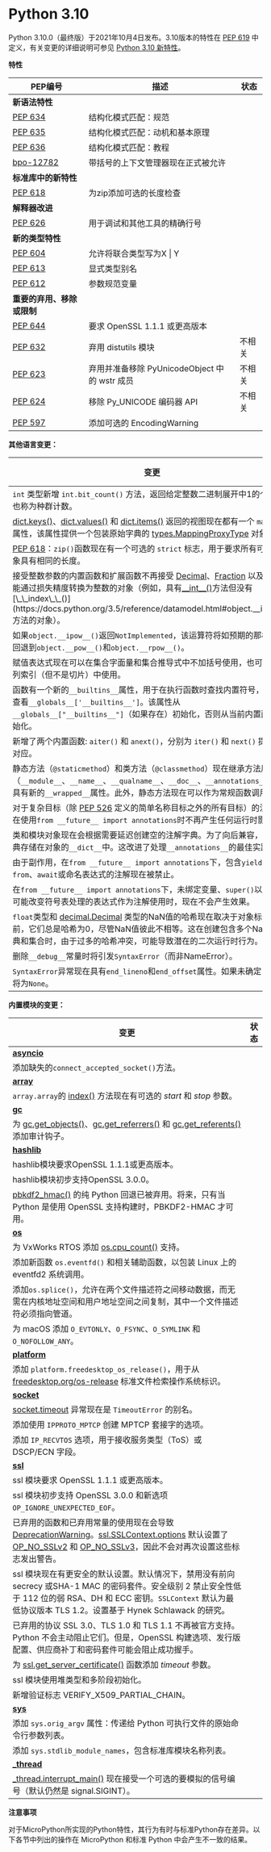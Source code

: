 # Python 3.10

Python 3.10.0（最终版）于2021年10月4日发布。3.10版本的特性在 [PEP 619](https://www.python.org/dev/peps/pep-0619/#features-for-3-10) 中定义，有关变更的详细说明可参见 [Python 3.10 新特性](https://docs.python.org/3/whatsnew/3.10.html)。

**特性**

| PEP编号 | 描述 | 状态 |
| --- | --- | --- |
| **新语法特性** |||
| [PEP 634](https://www.python.org/dev/peps/pep-0634/) | 结构化模式匹配：规范 | |
| [PEP 635](https://www.python.org/dev/peps/pep-0635/) | 结构化模式匹配：动机和基本原理 | |
| [PEP 636](https://www.python.org/dev/peps/pep-0636/) | 结构化模式匹配：教程 | |
| [bpo-12782](https://github.com/python/cpython/issues/56991) | 带括号的上下文管理器现在正式被允许 | |
| **标准库中的新特性** |||
| [PEP 618](https://www.python.org/dev/peps/pep-0618/) | 为zip添加可选的长度检查 | |
| **解释器改进** |||
| [PEP 626](https://www.python.org/dev/peps/pep-0626/) | 用于调试和其他工具的精确行号 ||
| **新的类型特性** |||
| [PEP 604](https://www.python.org/dev/peps/pep-0604/) | 允许将联合类型写为X \| Y | |
| [PEP 613](https://www.python.org/dev/peps/pep-0613/) | 显式类型别名 | |
| [PEP 612](https://www.python.org/dev/peps/pep-0612/) | 参数规范变量 | |
| **重要的弃用、移除或限制** |||
| [PEP 644](https://www.python.org/dev/peps/pep-0644/) | 要求 OpenSSL 1.1.1 或更高版本 | |
| [PEP 632](https://www.python.org/dev/peps/pep-0632/) | 弃用 distutils 模块 | 不相关 |
| [PEP 623](https://www.python.org/dev/peps/pep-0623/) | 弃用并准备移除 PyUnicodeObject 中的 wstr 成员 | 不相关 |
| [PEP 624](https://www.python.org/dev/peps/pep-0624/) | 移除 Py_UNICODE 编码器 API | 不相关 |
| [PEP 597](https://www.python.org/dev/peps/pep-0597/) | 添加可选的 EncodingWarning | |

**其他语言变更：**

| 变更 | 状态 |
| - | - |
| `int` 类型新增 `int.bit_count()` 方法，返回给定整数二进制展开中1的个数，也称为种群计数。||
| [dict.keys()](https://docs.python.org/3.5/library/stdtypes.html#dict.keys)、[dict.values()](https://docs.python.org/3.5/library/stdtypes.html#dict.values) 和 [dict.items()](https://docs.python.org/3.5/library/stdtypes.html#dict.items) 返回的视图现在都有一个 `mapping` 属性，该属性提供一个包装原始字典的 [types.MappingProxyType](https://docs.python.org/3.5/library/types.html#types.MappingProxyType) 对象。||
| [PEP 618](https://peps.python.org/pep-0618/)：`zip()`函数现在有一个可选的 `strict` 标志，用于要求所有可迭代对象具有相同的长度。||
| 接受整数参数的内置函数和扩展函数不再接受 [Decimal](https://docs.python.org/3.5/library/decimal.html#decimal.Decimal)、[Fraction](https://docs.python.org/3.5/library/fractions.html#fractions.Fraction) 以及其他只能通过损失精度转换为整数的对象（例如，具有[\_\_int\_\_()](https://docs.python.org/3.5/reference/datamodel.html#object.__int__)方法但没有[\_\_index\_\_()](https://docs.python.org/3.5/reference/datamodel.html#object.__index__)方法的对象）。||
| 如果`object.__ipow__()`返回`NotImplemented`，该运算符将如预期的那样正确回退到`object.__pow__()`和`object.__rpow__()`。||
| 赋值表达式现在可以在集合字面量和集合推导式中不加括号使用，也可以在序列索引（但不是切片）中使用。||
| 函数有一个新的`__builtins__`属性，用于在执行函数时查找内置符号，而不是查看`__globals__['__builtins__']`。该属性从`__globals__["__builtins__"]`（如果存在）初始化，否则从当前内置函数初始化。||
| 新增了两个内置函数: `aiter()` 和 `anext()`，分别为 `iter()` 和 `next()` 提供异步对应。||
| 静态方法（`@staticmethod`）和类方法（`@classmethod`）现在继承方法属性（`__module__`、`__name__`、`__qualname__`、`__doc__`、`__annotations__`），并具有新的`__wrapped__`属性。此外，静态方法现在可以作为常规函数调用。||
| 对于复杂目标（除 [PEP 526](https://peps.python.org/pep-0526/) 定义的简单名称目标之外的所有目标）的注解，在使用`from __future__ import annotations`时不再产生任何运行时影响。||
| 类和模块对象现在会根据需要延迟创建空的注解字典。为了向后兼容，注解字典存储在对象的`__dict__`中。这改进了处理`__annotations__`的最佳实践。||
| 由于副作用，在`from __future__ import annotations`下，包含`yield`、`yield from`、`await`或命名表达式的注解现在被禁止。||
| 在`from __future__ import annotations`下，未绑定变量、`super()`以及其他可能改变符号表处理的表达式作为注解使用时，现在不会产生效果。||
| `float`类型和 [decimal.Decimal](https://docs.python.org/3.5/library/decimal.html#decimal.Decimal) 类型的NaN值的哈希现在取决于对象标识。以前，它们总是哈希为0，尽管NaN值彼此不相等。这在创建包含多个NaN的字典和集合时，由于过多的哈希冲突，可能导致潜在的二次运行时行为。||
| 删除`__debug__`常量时将引发`SyntaxError`（而非NameError）。||
| `SyntaxError`异常现在具有`end_lineno`和`end_offset`属性。如果未确定，它们将为`None`。||

**内置模块的变更：**

| 变更 | 状态 |
| - | - |
| **[asyncio](https://docs.python.org/3/whatsnew/3.10.html#asyncio)** ||
| 添加缺失的`connect_accepted_socket()`方法。||
| **[array](https://docs.python.org/3/whatsnew/3.10.html#array)** ||
| `array.array`的 [index()](https://docs.python.org/3.5/library/array.html#array.array.index) 方法现在有可选的 *start* 和 *stop* 参数。||
| **[gc](https://docs.python.org/3/whatsnew/3.10.html#gc)** ||
| 为 [gc.get_objects()](https://docs.python.org/3.5/library/gc.html#gc.get_objects)、[gc.get_referrers()](https://docs.python.org/3.5/library/gc.html#gc.get_referrers) 和 [gc.get_referents()](https://docs.python.org/3.5/library/gc.html#gc.get_referents) 添加审计钩子。 ||
| **[hashlib](https://docs.python.org/3/whatsnew/3.10.html#hashlib)** ||
| hashlib模块要求OpenSSL 1.1.1或更高版本。||
| hashlib模块初步支持OpenSSL 3.0.0。||
| [pbkdf2_hmac()](https://docs.python.org/3.5/library/hashlib.html#hashlib.pbkdf2_hmac) 的纯 Python 回退已被弃用。将来，只有当 Python 是使用 OpenSSL 支持构建时，PBKDF2-HMAC 才可用。||
| **[os](https://docs.python.org/3/whatsnew/3.10.html#os)** ||
| 为 VxWorks RTOS 添加 [os.cpu_count()](https://docs.python.org/3.5/library/os.html#os.cpu_count) 支持。 ||
| 添加新函数 `os.eventfd()` 和相关辅助函数，以包装 Linux 上的 eventfd2 系统调用。||
| 添加`os.splice()`，允许在两个文件描述符之间移动数据，而无需在内核地址空间和用户地址空间之间复制，其中一个文件描述符必须指向管道。||
| 为 macOS 添加 `O_EVTONLY`、`O_FSYNC`、`O_SYMLINK` 和 `O_NOFOLLOW_ANY`。||
| **[platform](https://docs.python.org/3/whatsnew/3.10.html#platform)** ||
| 添加 `platform.freedesktop_os_release()`，用于从 [freedesktop.org/os-release](https://www.freedesktop.org/software/systemd/man/os-release.html) 标准文件检索操作系统标识。||
| **[socket](https://docs.python.org/3/whatsnew/3.10.html#socket)** ||
| [socket.timeout](https://docs.python.org/3.5/library/socket.html#socket.timeout) 异常现在是 `TimeoutError` 的别名。||
| 添加使用 `IPPROTO_MPTCP` 创建 MPTCP 套接字的选项。||
| 添加 `IP_RECVTOS` 选项，用于接收服务类型（ToS）或 DSCP/ECN 字段。||
| **[ssl](https://docs.python.org/3/whatsnew/3.10.html#ssl)** ||
| ssl 模块要求 OpenSSL 1.1.1 或更高版本。||
| ssl 模块初步支持 OpenSSL 3.0.0 和新选项 `OP_IGNORE_UNEXPECTED_EOF`。 ||
| 已弃用的函数和已弃用常量的使用现在会导致 [DeprecationWarning](https://docs.python.org/3.5/library/exceptions.html#DeprecationWarning)。[ssl.SSLContext.options](https://docs.python.org/3.5/library/ssl.html#ssl.SSLContext.options) 默认设置了 [OP_NO_SSLv2](https://docs.python.org/3.5/library/ssl.html#ssl.OP_NO_SSLv2) 和 [OP_NO_SSLv3](https://docs.python.org/3.5/library/ssl.html#ssl.OP_NO_SSLv3)，因此不会对再次设置这些标志发出警告。||
| ssl 模块现在有更安全的默认设置。默认情况下，禁用没有前向 secrecy  或SHA-1 MAC 的密码套件。安全级别 2 禁止安全性低于 112 位的弱 RSA、DH 和 ECC 密钥。`SSLContext` 默认为最低协议版本 TLS 1.2。设置基于 Hynek Schlawack 的研究。||
| 已弃用的协议 SSL 3.0、TLS 1.0 和 TLS 1.1 不再被官方支持。Python 不会主动阻止它们。但是，OpenSSL 构建选项、发行版配置、供应商补丁和密码套件可能会阻止成功握手。||
| 为 [ssl.get_server_certificate()](https://docs.python.org/3.5/library/ssl.html#ssl.get_server_certificate) 函数添加 *timeout* 参数。||
| ssl 模块使用堆类型和多阶段初始化。||
| 新增验证标志 VERIFY_X509_PARTIAL_CHAIN。||
| **[sys](https://docs.python.org/3/whatsnew/3.10.html#sys)** ||
| 添加 `sys.orig_argv` 属性：传递给 Python 可执行文件的原始命令行参数列表。||
| 添加 `sys.stdlib_module_names`，包含标准库模块名称列表。||
| **[_thread](https://docs.python.org/3/whatsnew/3.10.html#_thread)** ||
| [_thread.interrupt_main()](https://docs.python.org/3.5/library/_thread.html#_thread.interrupt_main) 现在接受一个可选的要模拟的信号编号（默认仍然是 signal.SIGINT）。||

**注意事项**

对于MicroPython所实现的Python特性，其行为有时与标准Python存在差异。以下各节中列出的操作在 MicroPython 和标准 Python 中会产生不一致的结果。
